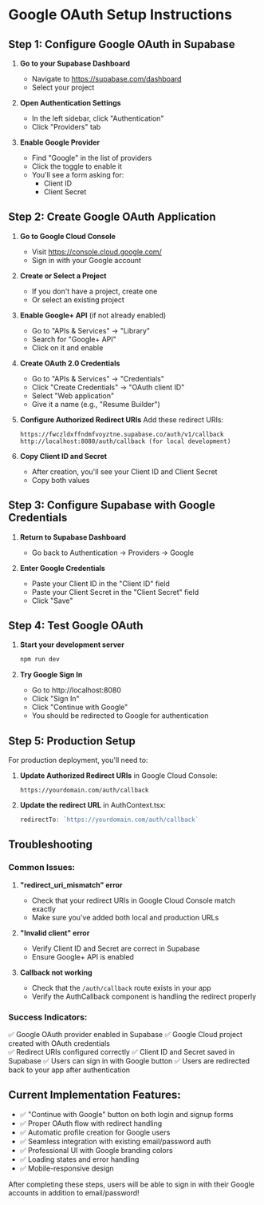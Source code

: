 # Google OAuth Setup Instructions

## Step 1: Configure Google OAuth in Supabase

1. **Go to your Supabase Dashboard**
   - Navigate to https://supabase.com/dashboard
   - Select your project

2. **Open Authentication Settings**
   - In the left sidebar, click "Authentication"
   - Click "Providers" tab

3. **Enable Google Provider**
   - Find "Google" in the list of providers
   - Click the toggle to enable it
   - You'll see a form asking for:
     - Client ID
     - Client Secret

## Step 2: Create Google OAuth Application

1. **Go to Google Cloud Console**
   - Visit https://console.cloud.google.com/
   - Sign in with your Google account

2. **Create or Select a Project**
   - If you don't have a project, create one
   - Or select an existing project

3. **Enable Google+ API** (if not already enabled)
   - Go to "APIs & Services" → "Library"
   - Search for "Google+ API"
   - Click on it and enable

4. **Create OAuth 2.0 Credentials**
   - Go to "APIs & Services" → "Credentials"
   - Click "Create Credentials" → "OAuth client ID"
   - Select "Web application"
   - Give it a name (e.g., "Resume Builder")

5. **Configure Authorized Redirect URIs**
   Add these redirect URIs:
   ```
   https://fwczldxffndmfvoyztne.supabase.co/auth/v1/callback
   http://localhost:8080/auth/callback (for local development)
   ```

6. **Copy Client ID and Secret**
   - After creation, you'll see your Client ID and Client Secret
   - Copy both values

## Step 3: Configure Supabase with Google Credentials

1. **Return to Supabase Dashboard**
   - Go back to Authentication → Providers → Google

2. **Enter Google Credentials**
   - Paste your Client ID in the "Client ID" field
   - Paste your Client Secret in the "Client Secret" field
   - Click "Save"

## Step 4: Test Google OAuth

1. **Start your development server**
   ```bash
   npm run dev
   ```

2. **Try Google Sign In**
   - Go to http://localhost:8080
   - Click "Sign In" 
   - Click "Continue with Google"
   - You should be redirected to Google for authentication

## Step 5: Production Setup

For production deployment, you'll need to:

1. **Update Authorized Redirect URIs** in Google Cloud Console:
   ```
   https://yourdomain.com/auth/callback
   ```

2. **Update the redirect URL** in AuthContext.tsx:
   ```typescript
   redirectTo: `https://yourdomain.com/auth/callback`
   ```

## Troubleshooting

### Common Issues:

1. **"redirect_uri_mismatch" error**
   - Check that your redirect URIs in Google Cloud Console match exactly
   - Make sure you've added both local and production URLs

2. **"Invalid client" error**
   - Verify Client ID and Secret are correct in Supabase
   - Ensure Google+ API is enabled

3. **Callback not working**
   - Check that the `/auth/callback` route exists in your app
   - Verify the AuthCallback component is handling the redirect properly

### Success Indicators:

✅ Google OAuth provider enabled in Supabase
✅ Google Cloud project created with OAuth credentials  
✅ Redirect URIs configured correctly
✅ Client ID and Secret saved in Supabase
✅ Users can sign in with Google button
✅ Users are redirected back to your app after authentication

## Current Implementation Features:

- ✅ "Continue with Google" button on both login and signup forms
- ✅ Proper OAuth flow with redirect handling
- ✅ Automatic profile creation for Google users
- ✅ Seamless integration with existing email/password auth
- ✅ Professional UI with Google branding colors
- ✅ Loading states and error handling
- ✅ Mobile-responsive design

After completing these steps, users will be able to sign in with their Google accounts in addition to email/password!
